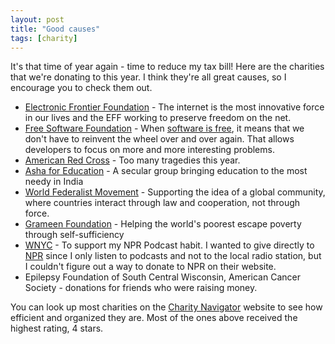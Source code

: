 ```yaml
---
layout: post
title: "Good causes"
tags: [charity]
---
```


It's that time of year again - time to reduce my tax bill! Here are the charities that we're donating to this year. I think they're all great causes, so I encourage you to check them out.

- [Electronic Frontier Foundation](http://www.eff.org/about/) - The internet is the most innovative force in our lives and the EFF working to preserve freedom on the net.
- [Free Software Foundation](http://www.fsf.org/) - When [software is free](http://www.gnu.org/philosophy/free-sw.html), it means that we don't have to reinvent the wheel over and over again. That allows developers to focus on more and more interesting problems.
- [American Red Cross](http://www.redcross.org/) - Too many tragedies this year.
- [Asha for Education](http://www.ashanet.org/index.php?page=about-asha-mission) - A secular group bringing education to the most needy in India
- [World Federalist Movement](http://www.wfm.org/index.php/pages/1) - Supporting the idea of a global community, where countries interact through law and cooperation, not through force.
- [Grameen Foundation](http://www.gfusa.org/about_us/microfinance/) - Helping the world's poorest escape poverty through self-sufficiency
- [WNYC](http://www.wnyc.org/) - To support my NPR Podcast habit. I wanted to give directly to [NPR](http://www.npr.org) since I only listen to podcasts and not to the local radio station, but I couldn't figure out a way to donate to NPR on their website.
- Epilepsy Foundation of South Central Wisconsin, American Cancer Society - donations for friends who were raising money.

You can look up most charities on the [Charity Navigator](http://www.charitynavigator.org/index.cfm/bay/search.fourstar.htm) website to see how efficient and organized they are. Most of the ones above received the highest rating, 4 stars.
